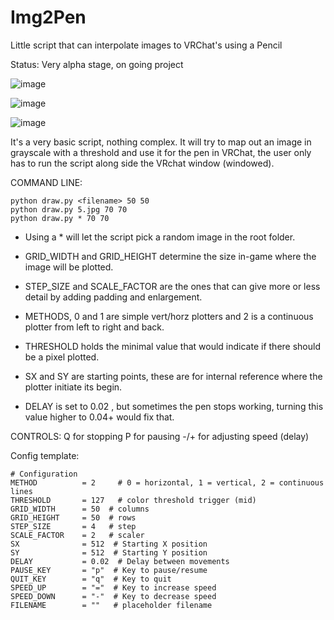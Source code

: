 # Img2Pen
Little script that can interpolate images to VRChat's using a Pencil

Status: Very alpha stage, on going project

![image](https://github.com/user-attachments/assets/9c81911f-033a-4650-97eb-8bd09d3beae7)

![image](https://github.com/user-attachments/assets/2b1f0094-cf4e-4f76-b7b0-f7c8b2a597d2)

![image](https://github.com/user-attachments/assets/37dc3149-b542-4f2a-9bc2-f1dd118b3f27)


It's a very basic script, nothing complex.
It will try to map out an image in grayscale with a threshold and use it for the pen in VRChat,
the user only has to run the script along side the VRchat window (windowed).


COMMAND LINE:
```
python draw.py <filename> 50 50
python draw.py 5.jpg 70 70
python draw.py * 70 70
```

* Using a * will let the script pick a random image in the root folder.


* GRID_WIDTH and GRID_HEIGHT determine the size in-game where the image will be plotted.
* STEP_SIZE and SCALE_FACTOR are the ones that can give more or less detail by adding padding and enlargement.
* METHODS, 0 and 1 are simple vert/horz plotters and 2 is a continuous plotter from left to right and back.
* THRESHOLD holds the minimal value that would indicate if there should be a pixel plotted.
* SX and SY are starting points, these are for internal reference where the plotter initiate its begin.
* DELAY is set to 0.02 , but sometimes the pen stops working, turning this value higher to 0.04+ would fix that.

CONTROLS:
Q for stopping
P for pausing
-/+ for adjusting speed (delay)

Config template:
```
# Configuration
METHOD          = 2     # 0 = horizontal, 1 = vertical, 2 = continuous lines
THRESHOLD       = 127   # color threshold trigger (mid)
GRID_WIDTH      = 50  # columns
GRID_HEIGHT     = 50  # rows
STEP_SIZE       = 4   # step
SCALE_FACTOR    = 2   # scaler
SX              = 512  # Starting X position
SY              = 512  # Starting Y position
DELAY           = 0.02  # Delay between movements
PAUSE_KEY       = "p"  # Key to pause/resume
QUIT_KEY        = "q"  # Key to quit
SPEED_UP        = "="  # Key to increase speed
SPEED_DOWN      = "-"  # Key to decrease speed
FILENAME        = ""   # placeholder filename
```

